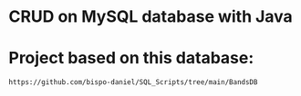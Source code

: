 # CRUD on MySQL database with Java

# Project based on this database:
    https://github.com/bispo-daniel/SQL_Scripts/tree/main/BandsDB